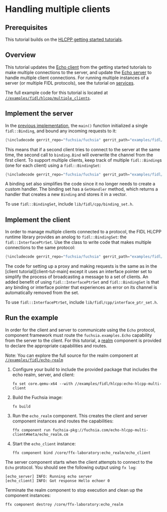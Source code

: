 # Handling multiple clients

## Prerequisites

This tutorial builds on the [HLCPP getting started tutorials][overview].

## Overview

This tutorial updates the [Echo client][client-tut] from the getting started
tutorials to make multiple connections to the server, and update the
[Echo server][server-tut] to handle multiple client connections. For running
multiple instances of a server (or multiple FIDL protocols), see the
tutorial on [services][services-tut].

The full example code for this tutorial is located at
[`//examples/fidl/hlcpp/multiple_clients`][src].

## Implement the server

In the [previous implementation][server-tut-impl], the `main()` function initialized
a single `fidl::Binding`, and bound any incoming requests to it:

```cpp
{%includecode gerrit_repo="fuchsia/fuchsia" gerrit_path="examples/fidl/hlcpp/server/main.cc" region_tag="main" highlight="5,7,8,9,10,12" %}
```

This means that if a second client tries to connect to the server at the same
time, the second call to `binding.Bind` will overwrite the channel from the
first client. To support multiple clients, keep track of multiple
`fidl::Binding`s (one for each client) using a `fidl::BindingSet`:

```cpp
{%includecode gerrit_repo="fuchsia/fuchsia" gerrit_path="examples/fidl/hlcpp/multiple_clients/server/main.cc" region_tag="main" highlight="5,7" %}
```

A binding set also simplifies the code since it no longer
needs to create a custom handler. The binding set has a `GetHandler` method,
which returns a handler that creates a new `Binding` and stores it in a vector.

To use `fidl::BindingSet`, include `lib/fidl/cpp/binding_set.h`.

## Implement the client

In order to manage multiple clients connected to a protocol, the FIDL HLCPP
runtime library provides an anolog to `fidl::BindingSet`: the
`fidl::InterfacePtrSet`. Use the class to write code that makes multiple
connections to the same protocol:

```cpp
{%includecode gerrit_repo="fuchsia/fuchsia" gerrit_path="examples/fidl/hlcpp/multiple_clients/client/main.cc" region_tag="main" %}
```

The code for setting up a proxy and making requests is the same as in the
[client tutorial][client-tut-main] except it uses
an interface pointer set to simplify the process of broadcasting a message
to a set of clients. An added benefit of using `fidl::InterfacePtrSet` and
`fidl::BindingSet` is that any binding or interface pointer that experiences an
error on its channel is automatically removed from the set.

To use `fidl::InterfacePtrSet`, include `lib/fidl/cpp/interface_ptr_set.h`.


## Run the example

In order for the client and server to communicate using the `Echo` protocol,
component framework must route the `fuchsia.examples.Echo` capability from the
server to the client. For this tutorial, a [realm][glossary.realm] component is
provided to declare the appropriate capabilities and routes.

Note: You can explore the full source for the realm component at
[`//examples/fidl/echo-realm`](/examples/fidl/echo-realm)

1. Configure your build to include the provided package that includes the
   echo realm, server, and client:

    ```posix-terminal
    fx set core.qemu-x64 --with //examples/fidl/hlcpp:echo-hlcpp-multi-client
    ```

1. Build the Fuchsia image:

   ```posix-terminal
   fx build
   ```

1. Run the `echo_realm` component. This creates the client and server component
   instances and routes the capabilities:

    ```posix-terminal
    ffx component run fuchsia-pkg://fuchsia.com/echo-hlcpp-multi-client#meta/echo_realm.cm
    ```

1. Start the `echo_client` instance:

    ```posix-terminal
    ffx component bind /core/ffx-laboratory:echo_realm/echo_client
    ```

The server component starts when the client attempts to connect to the `Echo`
protocol. You should see the following output using `fx log`:

```none {:.devsite-disable-click-to-copy}
[echo_server] INFO: Running echo server
[echo_client] INFO: Got response Hello echoer 0
```

Terminate the realm component to stop execution and clean up the component
instances:

```posix-terminal
ffx component destroy /core/ffx-laboratory:echo_realm
```

<!-- xrefs -->
[glossary.realm]: /docs/glossary/README.md#realm
[client-tut]: /docs/development/languages/fidl/tutorials/hlcpp/basics/client.md
[client-main]: /docs/development/languages/fidl/tutorials/hlcpp/basics/client.md#main
[server-tut]: /docs/development/languages/fidl/tutorials/hlcpp/basics/server.md
[server-tut-impl]: /docs/development/languages/fidl/tutorials/hlcpp/basics/server.md#impl
[services-tut]: /docs/development/languages/fidl/tutorials/hlcpp/topics/services.md
[src]: /examples/fidl/hlcpp/multiple_clients
[overview]: /docs/development/languages/fidl/tutorials/hlcpp/README.md
